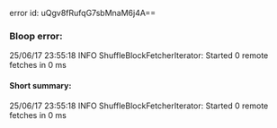 error id: uQgv8fRufqG7sbMnaM6j4A==
### Bloop error:

25/06/17 23:55:18 INFO ShuffleBlockFetcherIterator: Started 0 remote fetches in 0 ms
#### Short summary: 

25/06/17 23:55:18 INFO ShuffleBlockFetcherIterator: Started 0 remote fetches in 0 ms